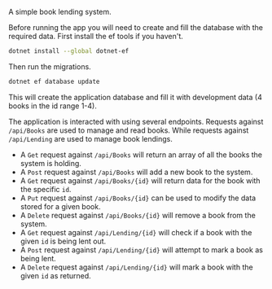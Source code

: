 A simple book lending system.

Before running the app you will need to create and fill the database with the required data.
First install the ef tools if you haven't.
```bash
dotnet install --global dotnet-ef
``` 
Then run the migrations.
```bash
dotnet ef database update
```

This will create the application database and fill it with development data (4 books in the id range 1-4).

The application is interacted with using several endpoints. Requests against `/api/Books` are used to manage and read books.
While requests against `/api/Lending` are used to manage book lendings.

- A `Get` request against `/api/Books` will return an array of all the books the system is holding.
- A `Post` request against `/api/Books` will add a new book to the system.
- A `Get` request against `/api/Books/{id}` will return data for the book with the specific `id`.
- A `Put` request against `/api/Books/{id}` can be used to modify the data stored for a given book.
- A `Delete` request against `/api/Books/{id}` will remove a book from the system.
- A `Get` request against `/api/Lending/{id}` will check if a book with the given `id` is being lent out.
- A `Post` request against `/api/Lending/{id}` will attempt to mark a book as being lent.
- A `Delete` request against `/api/Lending/{id}` will mark a book with the given `id` as returned.
